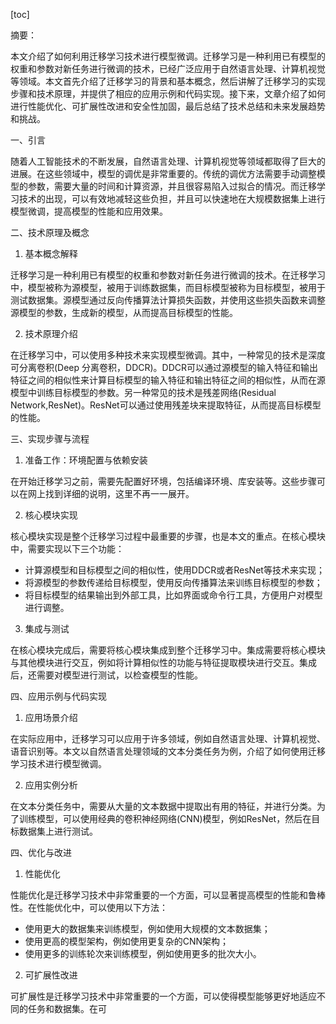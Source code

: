 
[toc]                    
                
                
摘要：

本文介绍了如何利用迁移学习技术进行模型微调。迁移学习是一种利用已有模型的权重和参数对新任务进行微调的技术，已经广泛应用于自然语言处理、计算机视觉等领域。本文首先介绍了迁移学习的背景和基本概念，然后讲解了迁移学习的实现步骤和技术原理，并提供了相应的应用示例和代码实现。接下来，文章介绍了如何进行性能优化、可扩展性改进和安全性加固，最后总结了技术总结和未来发展趋势和挑战。

一、引言

随着人工智能技术的不断发展，自然语言处理、计算机视觉等领域都取得了巨大的进展。在这些领域中，模型的调优是非常重要的。传统的调优方法需要手动调整模型的参数，需要大量的时间和计算资源，并且很容易陷入过拟合的情况。而迁移学习技术的出现，可以有效地减轻这些负担，并且可以快速地在大规模数据集上进行模型微调，提高模型的性能和应用效果。

二、技术原理及概念

1. 基本概念解释

迁移学习是一种利用已有模型的权重和参数对新任务进行微调的技术。在迁移学习中，模型被称为源模型，被用于训练数据集，而目标模型被称为目标模型，被用于测试数据集。源模型通过反向传播算法计算损失函数，并使用这些损失函数来调整源模型的参数，生成新的模型，从而提高目标模型的性能。

2. 技术原理介绍

在迁移学习中，可以使用多种技术来实现模型微调。其中，一种常见的技术是深度可分离卷积(Deep 分离卷积，DDCR)。DDCR可以通过源模型的输入特征和输出特征之间的相似性来计算目标模型的输入特征和输出特征之间的相似性，从而在源模型中训练目标模型的参数。另一种常见的技术是残差网络(Residual Network,ResNet)。ResNet可以通过使用残差块来提取特征，从而提高目标模型的性能。

三、实现步骤与流程

1. 准备工作：环境配置与依赖安装

在开始迁移学习之前，需要先配置好环境，包括编译环境、库安装等。这些步骤可以在网上找到详细的说明，这里不再一一展开。

2. 核心模块实现

核心模块实现是整个迁移学习过程中最重要的步骤，也是本文的重点。在核心模块中，需要实现以下三个功能：

- 计算源模型和目标模型之间的相似性，使用DDCR或者ResNet等技术来实现；
- 将源模型的参数传递给目标模型，使用反向传播算法来训练目标模型的参数；
- 将目标模型的结果输出到外部工具，比如界面或命令行工具，方便用户对模型进行调整。

3. 集成与测试

在核心模块完成后，需要将核心模块集成到整个迁移学习中。集成需要将核心模块与其他模块进行交互，例如将计算相似性的功能与特征提取模块进行交互。集成后，还需要对模型进行测试，以检查模型的性能。

四、应用示例与代码实现

1. 应用场景介绍

在实际应用中，迁移学习可以应用于许多领域，例如自然语言处理、计算机视觉、语音识别等。本文以自然语言处理领域的文本分类任务为例，介绍了如何使用迁移学习技术进行模型微调。

2. 应用实例分析

在文本分类任务中，需要从大量的文本数据中提取出有用的特征，并进行分类。为了训练模型，可以使用经典的卷积神经网络(CNN)模型，例如ResNet，然后在目标数据集上进行测试。

四、优化与改进

1. 性能优化

性能优化是迁移学习技术中非常重要的一个方面，可以显著提高模型的性能和鲁棒性。在性能优化中，可以使用以下方法：

- 使用更大的数据集来训练模型，例如使用大规模的文本数据集；
- 使用更高的模型架构，例如使用更复杂的CNN架构；
- 使用更多的训练轮次来训练模型，例如使用更多的批次大小。

2. 可扩展性改进

可扩展性是迁移学习技术中非常重要的一个方面，可以使得模型能够更好地适应不同的任务和数据集。在可

